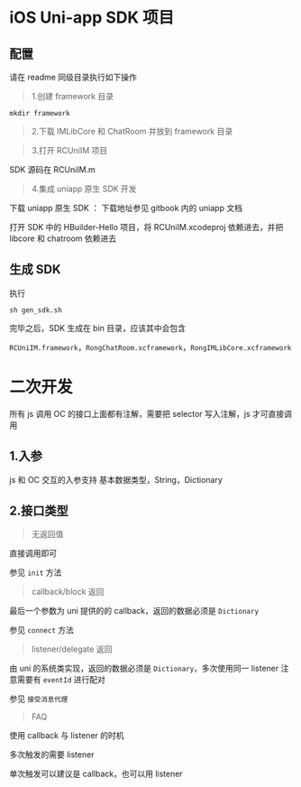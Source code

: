 # iOS Uni-app SDK 项目

## 配置

请在 readme 同级目录执行如下操作

> 1.创建 framework 目录

```
mkdir framework
```

> 2.下载 IMLibCore 和 ChatRoom 并放到 framework 目录 

> 3.打开 RCUniIM 项目

SDK 源码在 RCUniIM.m

> 4.集成 uniapp 原生 SDK 开发

下载 uniapp 原生 SDK ： 下载地址参见 gitbook 内的 uniapp 文档

打开 SDK 中的 HBuilder-Hello 项目，将 RCUniIM.xcodeproj 依赖进去，并把 libcore 和 chatroom 依赖进去

## 生成 SDK

执行

```
sh gen_sdk.sh
```
完毕之后，SDK 生成在 bin 目录，应该其中会包含

`RCUniIM.framework`，`RongChatRoom.xcframework`，`RongIMLibCore.xcframework`


# 二次开发

所有 js 调用 OC 的接口上面都有注解，需要把 selector 写入注解，js 才可直接调用

## 1.入参

js 和 OC 交互的入参支持 基本数据类型，String，Dictionary

## 2.接口类型

> 无返回值

直接调用即可

参见 `init` 方法

> callback/block 返回

最后一个参数为 uni 提供的的 callback，返回的数据必须是 `Dictionary`

参见 `connect` 方法

> listener/delegate 返回

由 uni 的系统类实现，返回的数据必须是 `Dictionary`，多次使用同一 listener 注意需要有 `eventId` 进行配对

参见 `接受消息代理`

> FAQ

使用 callback 与 listener 的时机

多次触发的需要 listener

单次触发可以建议是 callback，也可以用 listener